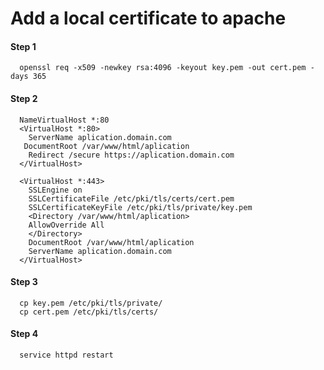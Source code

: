 # Add a local certificate to apache


#### Step 1

      openssl req -x509 -newkey rsa:4096 -keyout key.pem -out cert.pem -days 365

#### Step 2

      NameVirtualHost *:80
      <VirtualHost *:80>
        ServerName aplication.domain.com
       DocumentRoot /var/www/html/aplication
        Redirect /secure https://aplication.domain.com
      </VirtualHost>

      <VirtualHost *:443>
        SSLEngine on
        SSLCertificateFile /etc/pki/tls/certs/cert.pem
        SSLCertificateKeyFile /etc/pki/tls/private/key.pem
        <Directory /var/www/html/aplication>
        AllowOverride All
        </Directory>
        DocumentRoot /var/www/html/aplication
        ServerName aplication.domain.com
      </VirtualHost>
      
#### Step 3

      cp key.pem /etc/pki/tls/private/
      cp cert.pem /etc/pki/tls/certs/
      
#### Step 4

      service httpd restart

